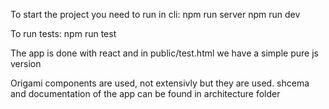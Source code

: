 To start the project you need to run in cli:
npm run server
npm run dev

To run tests:
npm run test

The app is done with react and in public/test.html we have a simple pure js version

Origami components are used, not extensivly but they are used.
shcema and documentation of the app can be found in architecture folder
